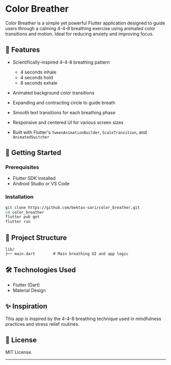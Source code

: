 # Color Breather

Color Breather is a simple yet powerful Flutter application designed to guide users through a calming 4-4-8 breathing exercise 
using animated color transitions and motion. Ideal for reducing anxiety and improving focus.

## 🧘 Features

* Scientifically-inspired 4-4-8 breathing pattern

    * 4 seconds inhale
    * 4 seconds hold
    * 8 seconds exhale
* Animated background color transitions
* Expanding and contracting circle to guide breath
* Smooth text transitions for each breathing phase
* Responsive and centered UI for various screen sizes
* Built with Flutter's `TweenAnimationBuilder`, `ScaleTransition`, and `AnimatedSwitcher`

## 🚀 Getting Started

### Prerequisites

* Flutter SDK installed
* Android Studio or VS Code

### Installation

```bash
git clone https://github.com/bektas-sari/color_breather.git
cd color_breather
flutter pub get
flutter run
```

## 📁 Project Structure

```
lib/
├── main.dart        # Main breathing UI and app logic
```

## 🛠️ Technologies Used

* Flutter (Dart)
* Material Design

## ✨ Inspiration

This app is inspired by the 4-4-8 breathing technique used in mindfulness practices and stress relief routines.

## 📄 License

MIT License.

---



